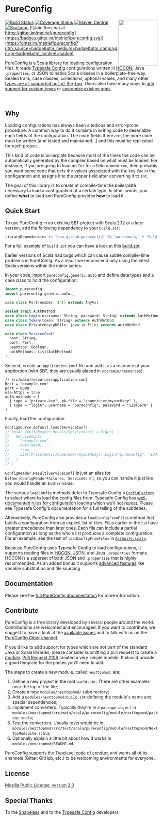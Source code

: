 # PureConfig

<img src="docs/src/main/resources/microsite/img/pureconfig-logo-1040x1200.png" width="130px" height="150px" align="right">

[![Build Status](https://github.com/pureconfig/pureconfig/workflows/CI/badge.svg?branch=master)](https://github.com/pureconfig/pureconfig/actions?query=workflow%3ACI+branch%3Amaster)
[![Coverage Status](https://coveralls.io/repos/github/pureconfig/pureconfig/badge.svg?branch=master)](https://coveralls.io/github/pureconfig/pureconfig?branch=master)
[![Maven Central](https://maven-badges.herokuapp.com/maven-central/com.github.pureconfig/pureconfig_2.12/badge.svg)](https://search.maven.org/artifact/com.github.pureconfig/pureconfig_2.12)
[![Scaladoc](https://javadoc.io/badge/com.github.pureconfig/pureconfig-core_2.12.svg)](https://javadoc.io/page/com.github.pureconfig/pureconfig-core_2.12/latest/pureconfig/index.html)
[![Join the chat at https://gitter.im/melrief/pureconfig](https://badges.gitter.im/melrief/pureconfig.svg)](https://gitter.im/melrief/pureconfig?utm_source=badge&utm_medium=badge&utm_campaign=pr-badge&utm_content=badge)

PureConfig is a Scala library for loading configuration files. It reads [Typesafe Config](https://github.com/lightbend/config) configurations written in [HOCON](https://github.com/lightbend/config/blob/master/HOCON.md#hocon-human-optimized-config-object-notation), Java `.properties`, or JSON to native Scala classes in a boilerplate-free way. Sealed traits, case classes, collections, optional values, and many other [types are all supported out-of-the-box](https://pureconfig.github.io/docs/built-in-supported-types.html). Users also have many ways to [add support for custom types](https://pureconfig.github.io/docs/supporting-new-types.html) or [customize existing ones](https://pureconfig.github.io/docs/overriding-behavior-for-types.html).

<br clear="right"> <!-- Turn off the wrapping for the logo image. -->

## Why

Loading configurations has always been a tedious and error-prone procedure. A common way to do it
consists in writing code to deserialize each fields of the configuration. The more fields there are,
the more code must be written (and tested and maintained...) and this must be replicated for each project.

This kind of code is boilerplate because most of the times the code can be automatically generated by
the compiler based on what must be loaded. For instance, if you are going to load an `Int` for a field
named `foo`, then probably you want some code that gets the values associated with the key `foo` in
the configuration and assigns it to the proper field after converting it to `Int`.

The goal of this library is to create at compile-time the boilerplate necessary to load a configuration of a
certain type. In other words, you define **what** to load and PureConfig provides **how** to load it.


## Quick Start

To use PureConfig in an existing SBT project with Scala 2.12 or a later version, add the following dependency to your
`build.sbt`:

```scala
libraryDependencies += "com.github.pureconfig" %% "pureconfig" % "0.14.0"
```

For a full example of `build.sbt` you can have a look at this [build.sbt](https://github.com/pureconfig/pureconfig/blob/master/example/build.sbt).

Earlier versions of Scala had bugs which can cause subtle compile-time problems in PureConfig.
As a result we recommend only using the latest Scala versions within the minor series.

In your code, import `pureconfig.generic.auto` and define data types and a case class to hold the configuration:

```scala
import pureconfig._
import pureconfig.generic.auto._

case class Port(number: Int) extends AnyVal

sealed trait AuthMethod
case class Login(username: String, password: String) extends AuthMethod
case class Token(token: String) extends AuthMethod
case class PrivateKey(pkFile: java.io.File) extends AuthMethod

case class ServiceConf(
  host: String,
  port: Port,
  useHttps: Boolean,
  authMethods: List[AuthMethod]
)
```

Second, create an `application.conf` file and add it as a resource of your application (with SBT, they are usually
placed in `src/main/resources`):

```
// src/main/resources/application.conf
host = "example.com"
port = 8080
use-https = true
auth-methods = [
  { type = "private-key", pk-file = "/home/user/myauthkey" },
  { type = "login", username = "pureconfig", password = "12345678" }
]
```

Finally, load the configuration:

```scala
ConfigSource.default.load[ServiceConf]
// res4: ConfigReader.Result[ServiceConf] = Right(
//   ServiceConf(
//     "example.com",
//     Port(8080),
//     true,
//     List(PrivateKey(/home/user/myauthkey), Login("pureconfig", "12345678"))
//   )
// )
```

`ConfigReader.Result[ServiceConf]` is just an alias for `Either[ConfigReaderFailures, ServiceConf]`, so you can handle
it just like you would handle an `Either` value.

The various `loadConfig` methods defer to Typesafe Config's
[`ConfigFactory`](https://lightbend.github.io/config/latest/api/com/typesafe/config/ConfigFactory.html) to
select where to load the config files from. Typesafe Config has [well-documented rules for configuration
loading](https://github.com/lightbend/config#standard-behavior) which we'll not repeat. Please see Typesafe
Config's documentation for a full telling of the subtleties.

Alternatively, PureConfig also provides a `loadConfigFromFiles` method that builds a configuration from
an explicit list of files. Files earlier in the list have greater precedence than later ones. Each file can
include a partial configuration as long as the whole list produces a complete configuration. For an example,
see the test of `loadConfigFromFiles` in
[`ApiSuite.scala`](https://github.com/pureconfig/pureconfig/blob/master/tests/src/test/scala/pureconfig/ApiSuite.scala).

Because PureConfig uses Typesafe Config to load configurations, it supports reading files in [HOCON](https://github.com/lightbend/config/blob/master/HOCON.md#hocon-human-optimized-config-object-notation), JSON, and Java `.properties` formats. HOCON is a superset of both JSON and `.properties` that is highly recommended. As an added bonus it supports [advanced features](https://github.com/lightbend/config/blob/master/README.md#features-of-hocon) like variable substitution and file sourcing.


## Documentation

Please see the [full PureConfig documentation](https://pureconfig.github.io/docs) for more information.


## Contribute

PureConfig is a free library developed by several people around the world.
Contributions are welcomed and encouraged. If you want to contribute, we suggest to have a look at the
[available issues](https://github.com/pureconfig/pureconfig/issues) and to talk with
us on the [PureConfig Gitter channel](https://gitter.im/melrief/pureconfig?utm_source=badge&utm_medium=badge&utm_campaign=pr-badge&utm_content=badge).

If you'd like to add support for types which are not part of the standard Java or Scala libraries, please consider submitting a pull request to create a [module](https://pureconfig.github.io/docs/library-integrations.html). [Pull Request #108](https://github.com/pureconfig/pureconfig/pull/108/files) created a very simple module. It should provide a good template for the pieces you'll need to add.

The steps to create a new module, called _`nexttopmod`_, are:

1. Define a new project in the root `build.sbt`. There are other examples near the top of the file;
2. Create a new  `modules/nexttopmod/` subdirectory;
3. Add a `modules/nexttopmod/build.sbt` defining the module's name and special dependencies;
4. Implement converters. Typically they're in a `package object` in `modules/nexttopmod/src/main/scala/pureconfig/module/nexttopmod/package.scala`;
5. Test the converters. Usually tests would be in `modules/nexttopmod/src/test/scala/pureconfig/module/nexttopmod/NextTopModSuite.scala`;
6. Optionally explain a little bit about how it works in `modules/nexttopmod/README.md`.

PureConfig supports the [Typelevel](http://typelevel.org) [code of conduct](http://typelevel.org/conduct.html) and wants all of its channels (Gitter, GitHub, etc.) to be
welcoming environments for everyone.


## License

[Mozilla Public License, version 2.0](LICENSE)


## Special Thanks

To the [Shapeless](https://github.com/milessabin/shapeless) and to the [Typesafe Config](https://github.com/lightbend/config)
developers.
